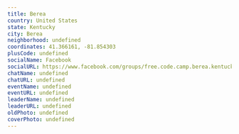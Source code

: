 ```yaml
---
title: Berea
country: United States
state: Kentucky
city: Berea
neighborhood: undefined
coordinates: 41.366161, -81.854303
plusCode: undefined
socialName: Facebook
socialURL: https://www.facebook.com/groups/free.code.camp.berea.kentucky
chatName: undefined
chatURL: undefined
eventName: undefined
eventURL: undefined
leaderName: undefined
leaderURL: undefined
oldPhoto: undefined
coverPhoto: undefined
---
```

